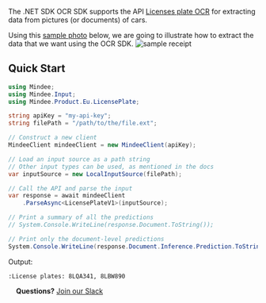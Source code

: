 The .NET SDK OCR SDK supports the  API  [Licenses plate OCR](https://developers.mindee.com/docs/license-plates-ocr-nodejs)  for extracting data from pictures (or documents) of cars.

Using this [sample photo](https://files.readme.io/ffc127d-sample_receipt.jpg) below, we are going to illustrate how to extract the data that we want using the OCR SDK.
![sample receipt](https://files.readme.io/fd6086e-license_plate.jpg)

## Quick Start
```csharp
using Mindee;
using Mindee.Input;
using Mindee.Product.Eu.LicensePlate;

string apiKey = "my-api-key";
string filePath = "/path/to/the/file.ext";

// Construct a new client
MindeeClient mindeeClient = new MindeeClient(apiKey);

// Load an input source as a path string
// Other input types can be used, as mentioned in the docs
var inputSource = new LocalInputSource(filePath);

// Call the API and parse the input
var response = await mindeeClient
    .ParseAsync<LicensePlateV1>(inputSource);

// Print a summary of all the predictions
// System.Console.WriteLine(response.Document.ToString());

// Print only the document-level predictions
System.Console.WriteLine(response.Document.Inference.Prediction.ToString());
```

Output:
```
:License plates: 8LQA341, 8LBW890
``` 

&nbsp;
&nbsp;
**Questions?**
[Join our Slack](https://join.slack.com/t/mindee-community/shared_invite/zt-1jv6nawjq-FDgFcF2T5CmMmRpl9LLptw)
